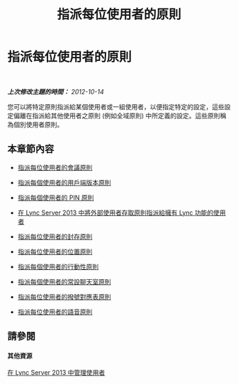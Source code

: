 ﻿---
title: 指派每位使用者的原則
TOCTitle: 指派每位使用者的原則
ms:assetid: a4ed0120-d9e5-4eb2-acfd-8de2cb503652
ms:mtpsurl: https://technet.microsoft.com/zh-tw/library/Gg182561(v=OCS.15)
ms:contentKeyID: 49291891
ms.date: 08/24/2015
mtps_version: v=OCS.15
ms.translationtype: HT
---

# 指派每位使用者的原則

 

_**上次修改主題的時間：** 2012-10-14_

您可以將特定原則指派給某個使用者或一組使用者，以便指定特定的設定，這些設定偏離在指派給其他使用者之原則 (例如全域原則) 中所定義的設定。這些原則稱為個別使用者原則。

## 本章節內容

  - [指派每位使用者的會議原則](lync-server-2013-assign-a-per-user-conferencing-policy.md)

  - [指派每個使用者的用戶端版本原則](lync-server-2013-assign-a-per-user-client-version-policy.md)

  - [指派每個使用者的 PIN 原則](lync-server-2013-assign-a-per-user-pin-policy.md)

  - [在 Lync Server 2013 中將外部使用者存取原則指派給擁有 Lync 功能的使用者](lync-server-2013-assign-an-external-user-access-policy-to-a-lync-enabled-user.md)

  - [指派每位使用者的封存原則](lync-server-2013-assign-a-per-user-archiving-policy.md)

  - [指派每位使用者的位置原則](lync-server-2013-assign-a-per-user-location-policy.md)

  - [指派每個使用者的行動性原則](lync-server-2013-assign-a-per-user-mobility-policy.md)

  - [指派每個使用者的常設聊天室原則](lync-server-2013-assign-a-per-user-persistent-chat-policy.md)

  - [指派每位使用者的撥號對應表原則](lync-server-2013-assign-a-per-user-dial-plan-policy.md)

  - [指派每位使用者的語音原則](lync-server-2013-assign-a-per-user-voice-policy.md)

## 請參閱

#### 其他資源

[在 Lync Server 2013 中管理使用者](lync-server-2013-managing-users-in-lync-server.md)

